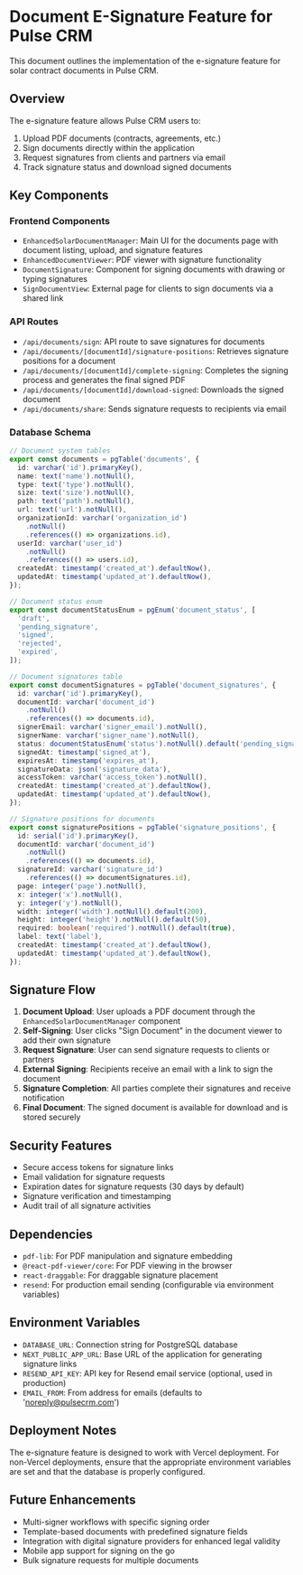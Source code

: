 # Document E-Signature Feature for Pulse CRM

This document outlines the implementation of the e-signature feature for solar contract documents in Pulse CRM.

## Overview

The e-signature feature allows Pulse CRM users to:

1. Upload PDF documents (contracts, agreements, etc.)
2. Sign documents directly within the application
3. Request signatures from clients and partners via email
4. Track signature status and download signed documents

## Key Components

### Frontend Components

- `EnhancedSolarDocumentManager`: Main UI for the documents page with document listing, upload, and signature features
- `EnhancedDocumentViewer`: PDF viewer with signature functionality
- `DocumentSignature`: Component for signing documents with drawing or typing signatures
- `SignDocumentView`: External page for clients to sign documents via a shared link

### API Routes

- `/api/documents/sign`: API route to save signatures for documents
- `/api/documents/[documentId]/signature-positions`: Retrieves signature positions for a document
- `/api/documents/[documentId]/complete-signing`: Completes the signing process and generates the final signed PDF
- `/api/documents/[documentId]/download-signed`: Downloads the signed document
- `/api/documents/share`: Sends signature requests to recipients via email

### Database Schema

```typescript
// Document system tables
export const documents = pgTable('documents', {
  id: varchar('id').primaryKey(),
  name: text('name').notNull(),
  type: text('type').notNull(),
  size: text('size').notNull(),
  path: text('path').notNull(),
  url: text('url').notNull(),
  organizationId: varchar('organization_id')
    .notNull()
    .references(() => organizations.id),
  userId: varchar('user_id')
    .notNull()
    .references(() => users.id),
  createdAt: timestamp('created_at').defaultNow(),
  updatedAt: timestamp('updated_at').defaultNow(),
});

// Document status enum
export const documentStatusEnum = pgEnum('document_status', [
  'draft',
  'pending_signature',
  'signed',
  'rejected',
  'expired',
]);

// Document signatures table
export const documentSignatures = pgTable('document_signatures', {
  id: varchar('id').primaryKey(),
  documentId: varchar('document_id')
    .notNull()
    .references(() => documents.id),
  signerEmail: varchar('signer_email').notNull(),
  signerName: varchar('signer_name').notNull(),
  status: documentStatusEnum('status').notNull().default('pending_signature'),
  signedAt: timestamp('signed_at'),
  expiresAt: timestamp('expires_at'),
  signatureData: json('signature_data'),
  accessToken: varchar('access_token').notNull(),
  createdAt: timestamp('created_at').defaultNow(),
  updatedAt: timestamp('updated_at').defaultNow(),
});

// Signature positions for documents
export const signaturePositions = pgTable('signature_positions', {
  id: serial('id').primaryKey(),
  documentId: varchar('document_id')
    .notNull()
    .references(() => documents.id),
  signatureId: varchar('signature_id')
    .references(() => documentSignatures.id),
  page: integer('page').notNull(),
  x: integer('x').notNull(),
  y: integer('y').notNull(),
  width: integer('width').notNull().default(200),
  height: integer('height').notNull().default(50),
  required: boolean('required').notNull().default(true),
  label: text('label'),
  createdAt: timestamp('created_at').defaultNow(),
  updatedAt: timestamp('updated_at').defaultNow(),
});
```

## Signature Flow

1. **Document Upload**: User uploads a PDF document through the `EnhancedSolarDocumentManager` component
2. **Self-Signing**: User clicks "Sign Document" in the document viewer to add their own signature
3. **Request Signature**: User can send signature requests to clients or partners
4. **External Signing**: Recipients receive an email with a link to sign the document
5. **Signature Completion**: All parties complete their signatures and receive notification
6. **Final Document**: The signed document is available for download and is stored securely

## Security Features

- Secure access tokens for signature links
- Email validation for signature requests
- Expiration dates for signature requests (30 days by default)
- Signature verification and timestamping
- Audit trail of all signature activities

## Dependencies

- `pdf-lib`: For PDF manipulation and signature embedding
- `@react-pdf-viewer/core`: For PDF viewing in the browser
- `react-draggable`: For draggable signature placement
- `resend`: For production email sending (configurable via environment variables)

## Environment Variables

- `DATABASE_URL`: Connection string for PostgreSQL database
- `NEXT_PUBLIC_APP_URL`: Base URL of the application for generating signature links
- `RESEND_API_KEY`: API key for Resend email service (optional, used in production)
- `EMAIL_FROM`: From address for emails (defaults to 'noreply@pulsecrm.com')

## Deployment Notes

The e-signature feature is designed to work with Vercel deployment. For non-Vercel deployments, ensure that the appropriate environment variables are set and that the database is properly configured.

## Future Enhancements

- Multi-signer workflows with specific signing order
- Template-based documents with predefined signature fields
- Integration with digital signature providers for enhanced legal validity
- Mobile app support for signing on the go
- Bulk signature requests for multiple documents
